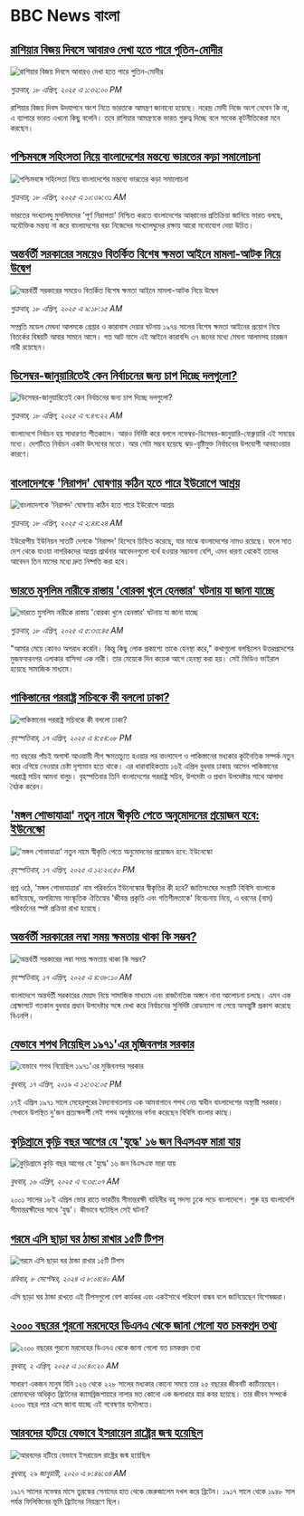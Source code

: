 # BBC News বাংলা## [রাশিয়ার বিজয় দিবসে আবারও দেখা হতে পারে পুতিন-মোদীর](https://www.bbc.com/bengali/articles/cp9177lylmzo?at_campaign=githubrss)![রাশিয়ার বিজয় দিবসে আবারও দেখা হতে পারে পুতিন-মোদীর](https://ichef.bbci.co.uk/ace/standard/240/cpsprodpb/c7c9/live/77e24a60-1c47-11f0-b1b3-7358f8d35a35.jpg)_শুক্রবার, ১৮ এপ্রিল, ২০২৫ এ ১:৩২:০০ PM_রাশিয়ার বিজয় দিবস উদযাপনে অংশ নিতে ভারতকে আমন্ত্রণ জানানো হয়েছে।  নরেন্দ্র মোদী নিজে অংশ নেবেন কি না, এ ব্যাপারে ভারত এখনো কিছু বলেনি। তবে রাশিয়ার আমন্ত্রণকে  ভারত গুরুত্ব দিচ্ছে বলে সাবেক কূটনীতিকেরা মনে করছেন।## [পশ্চিমবঙ্গে সহিংসতা নিয়ে বাংলাদেশের মন্তব্যে ভারতের কড়া সমালোচনা](https://www.bbc.com/bengali/articles/cy0ykvw5lkro?at_campaign=githubrss)![পশ্চিমবঙ্গে সহিংসতা নিয়ে বাংলাদেশের মন্তব্যে ভারতের কড়া সমালোচনা](https://ichef.bbci.co.uk/ace/standard/240/cpsprodpb/c4e4/live/4ff3f620-1c38-11f0-b1b3-7358f8d35a35.jpg)_শুক্রবার, ১৮ এপ্রিল, ২০২৫ এ ১০:৩৯:৩১ AM_ভারতের সংখ্যালঘু মুসলিমদের 'পূর্ণ নিরাপত্তা' নিশ্চিত করতে বাংলাদেশের আহ্বানের প্রতিক্রিয়া জানিয়ে ভারত বলছে, অযৌক্তিক মন্তব্য না করে বাংলাদেশের বরং নিজেদের সংখ্যালঘুদের রক্ষায় আরো মনোযোগ দেয়া উচিত।## [অন্তর্বর্তী সরকারের সময়েও বিতর্কিত বিশেষ ক্ষমতা আইনে মামলা-আটক নিয়ে উদ্বেগ](https://www.bbc.com/bengali/articles/czx1n569d44o?at_campaign=githubrss)![অন্তর্বর্তী সরকারের সময়েও বিতর্কিত বিশেষ ক্ষমতা আইনে মামলা-আটক নিয়ে উদ্বেগ](https://ichef.bbci.co.uk/ace/standard/240/cpsprodpb/e878/live/59e412d0-1bc2-11f0-a455-cf1d5f751d2f.jpg)_শুক্রবার, ১৮ এপ্রিল, ২০২৫ এ ৯:১৮:১৫ AM_সম্প্রতি মডেল মেঘনা আলমকে গ্রেপ্তার ও কারাবাস দেয়ার ঘটনায় ১৯৭৪ সালের বিশেষ ক্ষমতা আইনের প্রয়োগ নিয়ে বিতর্কের বিষয়টি আবার সামনে আসে। গত আট মাসে এই আইনে কারাবন্দি ৩৭ জনের মধ্যে মেঘনা আলমসহ চারজন নারী রয়েছেন।## [ডিসেম্বর-জানুয়ারিতেই কেন নির্বাচনের জন্য চাপ দিচ্ছে দলগুলো?](https://www.bbc.com/bengali/articles/cqj4wldelx0o?at_campaign=githubrss)![ডিসেম্বর-জানুয়ারিতেই কেন নির্বাচনের জন্য চাপ দিচ্ছে দলগুলো?](https://ichef.bbci.co.uk/ace/standard/240/cpsprodpb/3240/live/f8fd8ab0-1b98-11f0-b1b3-7358f8d35a35.jpg)_শুক্রবার, ১৮ এপ্রিল, ২০২৫ এ ৭:৪৭:২২ AM_বাংলাদেশে নির্বাচন হয় সাধারণত শীতকালে। আরও নির্দিষ্ট করে বললে নভেম্বর-ডিসেম্বর-জানুয়ারি-ফেব্রুয়ারি এই সময়ের মধ্যে। দেশটিতে নির্বাচন একটা উৎসবের মতো। আর সেটা সম্ভব হয়েছে ঝড়-বৃষ্টিমুক্ত নির্বাচনের উপযোগী আবহাওয়ার কারণে।## [বাংলাদেশকে 'নিরাপদ' ঘোষণায় কঠিন হতে পারে ইউরোপে আশ্রয়](https://www.bbc.com/bengali/articles/cddemd7004mo?at_campaign=githubrss)![বাংলাদেশকে 'নিরাপদ' ঘোষণায় কঠিন হতে পারে ইউরোপে আশ্রয়](https://ichef.bbci.co.uk/ace/standard/240/cpsprodpb/46b2/live/6e9f6be0-1b84-11f0-8a1e-3ff815141b98.jpg)_শুক্রবার, ১৮ এপ্রিল, ২০২৫ এ ২:৪৪:২৪ AM_ইউরোপীয় ইউনিয়ন সাতটি দেশকে 'নিরাপদ' হিসেবে চিহ্নিত করেছে, যার মাঝে বাংলাদেশের নামও রয়েছে। ফলে সাত দেশ থেকে যাওয়া নাগরিকদের আশ্রয় প্রার্থনার আবেদনগুলো ব্যর্থ হওয়ার সম্ভাবনা বেশি, এমন ধারণা থেকেই তাদের আবেদন তিন মাসের মধ্যে দ্রুত নিষ্পত্তি করা হবে।## [ভারতে মুসলিম নারীকে রাস্তায় 'বোরকা খুলে হেনস্তার' ঘটনায় যা জানা যাচ্ছে](https://www.bbc.com/bengali/articles/cpvrlw9g09xo?at_campaign=githubrss)![ভারতে মুসলিম নারীকে রাস্তায় 'বোরকা খুলে হেনস্তার' ঘটনায় যা জানা যাচ্ছে](https://ichef.bbci.co.uk/ace/standard/240/cpsprodpb/35e7/live/6af00700-1b59-11f0-8a1e-3ff815141b98.jpg)_শুক্রবার, ১৮ এপ্রিল, ২০২৫ এ ৫:৩৩:৪৫ AM_"আমার মেয়ে কোনও অপরাধ করেনি। কিন্তু কিছু লোক প্রকাশ্যে তাকে হেনস্থা করে," কথাগুলো বলছিলেন উত্তরপ্রদেশের মুজফফরনগর এলাকার বাসিন্দা এক নারী। তার মেয়েকে দিন কয়েক আগে হেনস্থা করা হয়। সেই ভিডিও ভাইরাল হয়েছে সামাজিক মাধ্যমে।## [পাকিস্তানের পররাষ্ট্র সচিবকে কী বললো ঢাকা?](https://www.bbc.com/bengali/articles/c2dendw0ryko?at_campaign=githubrss)![পাকিস্তানের পররাষ্ট্র সচিবকে কী বললো ঢাকা?](https://ichef.bbci.co.uk/ace/standard/240/cpsprodpb/3440/live/e95e86e0-1ba7-11f0-aca1-157ab1c37c99.jpg)_বৃহস্পতিবার, ১৭ এপ্রিল, ২০২৫ এ ৪:৫৪:০৮ PM_গত বছরের পাঁচই অগাস্ট আওয়ামী লীগ ক্ষমতাচ্যুত হওয়ার পর বাংলাদেশ ও পাকিস্তানের মধ্যকার কূটনৈতিক সম্পর্ক নতুন করে এগিয়ে নেওয়ার চেষ্টা দৃশ্যমান হতে থাকে। এর ধারাবাহিকতায় ১৬ই এপ্রিল বুধবার ঢাকায় আসেন পাকিস্তানের পররাষ্ট্র সচিব আমনা বালুচ। বৃহস্পতিবার তিনি বাংলাদেশের পররাষ্ট্র সচিব, উপদেষ্টা ও প্রধান উপদেষ্টার সাথে আলাদা বৈঠক করেন।## ['মঙ্গল শোভাযাত্রা' নতুন নামে স্বীকৃতি পেতে অনুমোদনের প্রয়োজন হবে: ইউনেস্কো](https://www.bbc.com/bengali/articles/c74n9p445zko?at_campaign=githubrss)!['মঙ্গল শোভাযাত্রা' নতুন নামে স্বীকৃতি পেতে অনুমোদনের প্রয়োজন হবে: ইউনেস্কো](https://ichef.bbci.co.uk/ace/standard/240/cpsprodpb/471a/live/dafb9fa0-1b81-11f0-b1b3-7358f8d35a35.jpg)_বৃহস্পতিবার, ১৭ এপ্রিল, ২০২৫ এ ১২:২০:৫০ PM_প্রশ্ন ওঠে, 'মঙ্গল শোভাযাত্রার' নাম পরিবর্তনে ইউনেস্কোর স্বীকৃতির কী হবে? জাতিসংঘের সংস্থাটি বিবিসি বাংলাকে জানিয়েছে, অপরিমেয় সাংস্কৃতিক ঐতিহ্যের 'জীবন্ত প্রকৃতি এবং গতিশীলতাকে' বিবেচনায় নিয়ে, এ ধরনের (নাম) পরিবর্তনের স্পষ্ট প্রক্রিয়া রাখা হয়েছে।## [অন্তর্বর্তী সরকারের লম্বা সময় ক্ষমতায় থাকা কি সম্ভব?](https://www.bbc.com/bengali/articles/ce8g6zl26kno?at_campaign=githubrss)![অন্তর্বর্তী সরকারের লম্বা সময় ক্ষমতায় থাকা কি সম্ভব?](https://ichef.bbci.co.uk/ace/standard/240/cpsprodpb/2e68/live/04470790-1afc-11f0-b731-c780c85cb550.jpg)_বৃহস্পতিবার, ১৭ এপ্রিল, ২০২৫ এ ৪:৩৮:১০ AM_বাংলাদেশে অন্তর্বর্তী সরকারের মেয়াদ নিয়ে সামাজিক মাধ্যমে এবং রাজনৈতিক অঙ্গনে নানা আলোচনা চলছে। এমন এক প্রেক্ষাপটে গতকাল বুধবার প্রধান উপদেষ্টার সঙ্গে দেখা করে নির্বাচনের সুনির্দিষ্ট রোডম্যাপ না পেয়ে অসন্তুষ্টি প্রকাশ করেছে বিএনপি।## [যেভাবে শপথ নিয়েছিল ১৯৭১'এর মুজিবনগর সরকার](https://www.bbc.com/bengali/news-47960466?at_campaign=githubrss)![যেভাবে শপথ নিয়েছিল ১৯৭১'এর মুজিবনগর সরকার](https://ichef.bbci.co.uk/ace/standard/240/cpsprodpb/A5EE/production/_106487424_23c53e95-3314-4bf2-8f8d-461c4a3eca3d.jpg)_বুধবার, ১৭ এপ্রিল, ২০১৯ এ ১২:৩২:০৫ PM_১৭ই এপ্রিল ১৯৭১ সালে মেহেরপুরের বৈদ্যনাথতলায় এক আমবাগানে শপথ নেয় স্বাধীন বাংলাদেশের অস্থায়ী সরকার। সেখানে উপস্থিত দু'জন প্রত্যক্ষদর্শী সেই শপথ অনুষ্ঠানের বর্ণনা করেছেন বিবিসি বাংলার কাছে।## [কুড়িগ্রামে কুড়ি বছর আগের যে 'যুদ্ধে' ১৬ জন বিএসএফ মারা যায়](https://www.bbc.com/bengali/articles/c4g7z0wjz00o?at_campaign=githubrss)![কুড়িগ্রামে কুড়ি বছর আগের যে 'যুদ্ধে' ১৬ জন বিএসএফ মারা যায়](https://ichef.bbci.co.uk/ace/standard/240/cpsprodpb/ea92/live/7b1901c0-1a8e-11f0-8a1e-3ff815141b98.jpg)_বুধবার, ১৬ এপ্রিল, ২০২৫ এ ৭:৩৫:০৭ AM_২০০১ সালের ১৮ই এপ্রিল ভোর রাতে ভারতীয় সীমান্তরক্ষী বাহিনীর বহু সদস্য ঢুকে পড়ে বাংলাদেশে। শুরু হয় বাংলাদেশি সীমান্তরক্ষীদের সাথে 'যুদ্ধ'। কীভাবে ঘটেছিল সেই ঘটনা?## [গরমে এসি ছাড়া ঘর ঠান্ডা রাখার ১৫টি টিপস](https://www.bbc.com/bengali/articles/c4n1n0n0re8o?at_campaign=githubrss)![গরমে এসি ছাড়া ঘর ঠান্ডা রাখার ১৫টি টিপস](https://ichef.bbci.co.uk/ace/standard/240/cpsprodpb/20df/live/4ff9c200-1359-11ef-99fd-a7e7c6acfe47.jpg)_রবিবার, ৮ সেপ্টেম্বর, ২০২৪ এ ৮:০৪:৪০ AM_এসি ছাড়া ঘর ঠান্ডা রাখতে এই টিপসগুলো বেশ কার্যকর এবং একইসাথে পরিবেশ বান্ধব বলে জানিয়েছেন বিশেষজ্ঞরা।## [২০০০ বছরের পুরনো মরদেহের ডিএনএ থেকে জানা গেলো যত চমকপ্রদ তথ্য](https://www.bbc.com/bengali/articles/cerlx12d9j1o?at_campaign=githubrss)![২০০০ বছরের পুরনো মরদেহের ডিএনএ থেকে জানা গেলো যত চমকপ্রদ তথ্য](https://ichef.bbci.co.uk/ace/standard/240/cpsprodpb/83e0/live/0f3687e0-a094-11ee-b9a7-c91b9dfa91e5.jpg)_বুধবার, ২ এপ্রিল, ২০২৫ এ ১০:৪০:২০ AM_সাধারণ একজন মানুষ যিনি ১২৬ থেকে ২২৮ সালের মধ্যকার কোনো সময়ে তার ২৫ বছরের জীবনটি কাটিয়েছেন। রোমানদের অধিকৃত ব্রিটেনের ক্যামব্রিজশায়ারে নালার মত কোনো এক জলাধারে যার কবর হয়েছে। তার জীবন সম্পর্কে ২০০০ বছর পরে এসে জানা যাচ্ছে এই গবেষণার বদৌলতে।## [আরবদের হটিয়ে যেভাবে ইসরায়েল রাষ্ট্রের জন্ম হয়েছিল](https://www.bbc.com/bengali/news-40351128?at_campaign=githubrss)![আরবদের হটিয়ে যেভাবে ইসরায়েল রাষ্ট্রের জন্ম হয়েছিল](https://ichef.bbci.co.uk/ace/standard/240/cpsprodpb/E823/production/_96572495_615c50f6-ef2a-4927-81d7-abe707054460.jpg)_বুধবার, ২৯ জানুয়ারী, ২০২০ এ ৮:৪৬:৩৪ AM_১৯১৭ সালের নভেম্বর মাসে তুরস্কের সেনাদের হাত থেকে জেরুজালেম দখল করে ব্রিটেন। ১৯১৭ সালে থেকে ১৯৪৮ সাল পর্যন্ত ফিলিস্তিনের ভূমি ব্রিটেনের নিয়ন্ত্রণে ছিল।